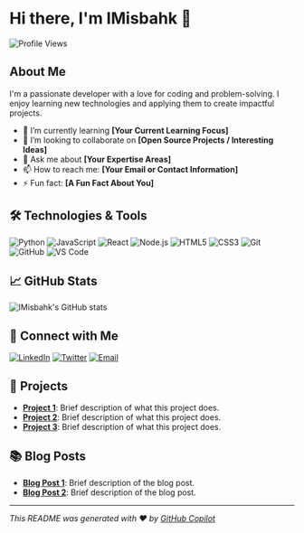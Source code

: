 # Hi there, I'm IMisbahk 👋

![Profile Views](https://komarev.com/ghpvc/?username=IMisbahk&color=blue)

## About Me
I'm a passionate developer with a love for coding and problem-solving. I enjoy learning new technologies and applying them to create impactful projects.

- 🌱 I’m currently learning **[Your Current Learning Focus]**
- 👯 I’m looking to collaborate on **[Open Source Projects / Interesting Ideas]**
- 💬 Ask me about **[Your Expertise Areas]**
- 📫 How to reach me: **[Your Email or Contact Information]**
- ⚡ Fun fact: **[A Fun Fact About You]**

## 🛠️ Technologies & Tools
![Python](https://img.shields.io/badge/-Python-3776AB?style=flat&logo=python&logoColor=white)
![JavaScript](https://img.shields.io/badge/-JavaScript-F7DF1E?style=flat&logo=javascript&logoColor=black)
![React](https://img.shields.io/badge/-React-61DAFB?style=flat&logo=react&logoColor=white)
![Node.js](https://img.shields.io/badge/-Node.js-339933?style=flat&logo=node.js&logoColor=white)
![HTML5](https://img.shields.io/badge/-HTML5-E34F26?style=flat&logo=html5&logoColor=white)
![CSS3](https://img.shields.io/badge/-CSS3-1572B6?style=flat&logo=css3&logoColor=white)
![Git](https://img.shields.io/badge/-Git-F05032?style=flat&logo=git&logoColor=white)
![GitHub](https://img.shields.io/badge/-GitHub-181717?style=flat&logo=github&logoColor=white)
![VS Code](https://img.shields.io/badge/-VS%20Code-007ACC?style=flat&logo=visual-studio-code&logoColor=white)

## 📈 GitHub Stats
![IMisbahk's GitHub stats](https://github-readme-stats.vercel.app/api?username=IMisbahk&show_icons=true&theme=radical)

## 🔗 Connect with Me
[![LinkedIn](https://img.shields.io/badge/-LinkedIn-0077B5?style=flat&logo=linkedin&logoColor=white)](https://www.linkedin.com/in/your-linkedin-profile)
[![Twitter](https://img.shields.io/badge/-Twitter-1DA1F2?style=flat&logo=twitter&logoColor=white)](https://twitter.com/your-twitter-profile)
[![Email](https://img.shields.io/badge/-Email-D14836?style=flat&logo=gmail&logoColor=white)](mailto:your-email@example.com)

## 🚀 Projects
- **[Project 1](https://github.com/IMisbahk/project1)**: Brief description of what this project does.
- **[Project 2](https://github.com/IMisbahk/project2)**: Brief description of what this project does.
- **[Project 3](https://github.com/IMisbahk/project3)**: Brief description of what this project does.

## 📚 Blog Posts
- **[Blog Post 1](https://your-blog-link.com/post1)**: Brief description of the blog post.
- **[Blog Post 2](https://your-blog-link.com/post2)**: Brief description of the blog post.

---

*This README was generated with ❤️ by [GitHub Copilot](https://github.com/github/copilot)*

